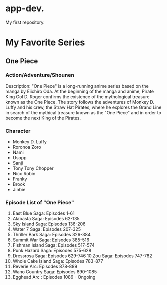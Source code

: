 # app-dev.
My first repository.
# My Favorite Series
## One Piece
### Action/Adventure/Shounen
Description:
"One Piece" is a long-running anime series based on the manga by Eiichiro Oda. At the beginning of the manga and anime, Pirate King Gol D. Roger confirms the existence of the mythological treasure known as the One Piece. The story follows the adventures of Monkey D. Luffy and his crew, the Straw Hat Pirates, where he explores the Grand Line in search of the mythical treasure known as the "One Piece" and in order to become the next King of the Pirates.
### Character
- Monkey D. Luffy
- Roronoa Zoro
- Nami
- Usopp
- Sanji
- Tony Tony Chopper
- Nico Robin
- Franky
- Brook
- Jinbie
### Episode List of "One Piece"
1. East Blue Saga:              Episodes 1-61
2. Alabasta Saga:               Episodes 62-135
3. Sky Island Saga:             Episodes 136-206
4. Water 7 Saga:                Episodes 207-325
5. Thriller Bark Saga:          Episodes 326-384
6. Summit War Saga:             Episodes 385-516
7. Fishman Island Saga:         Episodes 517-574
8. Punk Hazard Saga:            Episodes 575-628
9. Dressrosa Saga:              Episodes 629-746
10.Zou Saga:                    Episodes 747-782
11. Whole Cake Island Saga:     Episodes 783-877
12. Reverie Arc:                Episodes 878-889
13. Wano Country Saga:          Episodes 890-1085
14. Egghead Arc :               Episodes 1086 - Ongoing
